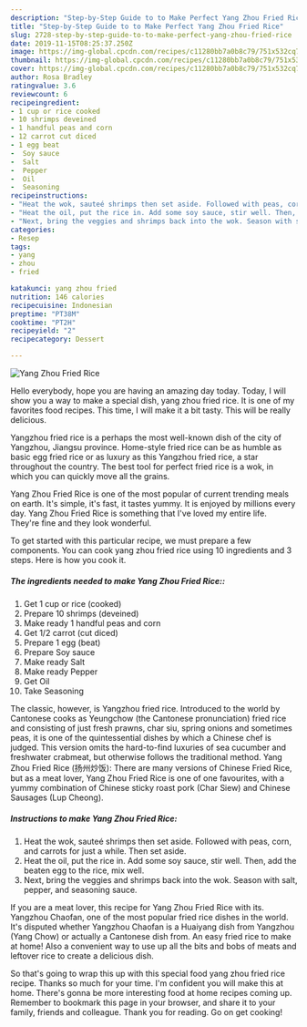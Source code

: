 ```yaml
---
description: "Step-by-Step Guide to to Make Perfect Yang Zhou Fried Rice"
title: "Step-by-Step Guide to to Make Perfect Yang Zhou Fried Rice"
slug: 2728-step-by-step-guide-to-to-make-perfect-yang-zhou-fried-rice
date: 2019-11-15T08:25:37.250Z
image: https://img-global.cpcdn.com/recipes/c11280bb7a0b8c79/751x532cq70/yang-zhou-fried-rice-recipe-main-photo.jpg
thumbnail: https://img-global.cpcdn.com/recipes/c11280bb7a0b8c79/751x532cq70/yang-zhou-fried-rice-recipe-main-photo.jpg
cover: https://img-global.cpcdn.com/recipes/c11280bb7a0b8c79/751x532cq70/yang-zhou-fried-rice-recipe-main-photo.jpg
author: Rosa Bradley
ratingvalue: 3.6
reviewcount: 6
recipeingredient:
- 1 cup or rice cooked
- 10 shrimps deveined
- 1 handful peas and corn
- 12 carrot cut diced
- 1 egg beat
-  Soy sauce
-  Salt
-  Pepper
-  Oil
-  Seasoning
recipeinstructions:
- "Heat the wok, sauteé shrimps then set aside. Followed with peas, corn, and carrots for just a while. Then set aside."
- "Heat the oil, put the rice in. Add some soy sauce, stir well. Then, add the beaten egg to the rice, mix well."
- "Next, bring the veggies and shrimps back into the wok. Season with salt, pepper, and seasoning sauce."
categories:
- Resep
tags:
- yang
- zhou
- fried

katakunci: yang zhou fried
nutrition: 146 calories
recipecuisine: Indonesian
preptime: "PT38M"
cooktime: "PT2H"
recipeyield: "2"
recipecategory: Dessert

---
```



![Yang Zhou Fried Rice](https://img-global.cpcdn.com/recipes/c11280bb7a0b8c79/751x532cq70/yang-zhou-fried-rice-recipe-main-photo.jpg)

Hello everybody, hope you are having an amazing day today. Today, I will show you a way to make a special dish, yang zhou fried rice. It is one of my favorites food recipes. This time, I will make it a bit tasty. This will be really delicious.

Yangzhou fried rice is a perhaps the most well-known dish of the city of Yangzhou, Jiangsu province. Home-style fried rice can be as humble as basic egg fried rice or as luxury as this Yangzhou fried rice, a star throughout the country. The best tool for perfect fried rice is a wok, in which you can quickly move all the grains.

Yang Zhou Fried Rice is one of the most popular of current trending meals on earth. It's simple, it's fast, it tastes yummy. It is enjoyed by millions every day. Yang Zhou Fried Rice is something that I've loved my entire life. They're fine and they look wonderful.


To get started with this particular recipe, we must prepare a few components. You can cook yang zhou fried rice using 10 ingredients and 3 steps. Here is how you cook it.

##### The ingredients needed to make Yang Zhou Fried Rice::

1. Get 1 cup or rice (cooked)
1. Prepare 10 shrimps (deveined)
1. Make ready 1 handful peas and corn
1. Get 1/2 carrot (cut diced)
1. Prepare 1 egg (beat)
1. Prepare  Soy sauce
1. Make ready  Salt
1. Make ready  Pepper
1. Get  Oil
1. Take  Seasoning


The classic, however, is Yangzhou fried rice. Introduced to the world by Cantonese cooks as Yeungchow (the Cantonese pronunciation) fried rice and consisting of just fresh prawns, char siu, spring onions and sometimes peas, it is one of the quintessential dishes by which a Chinese chef is judged. This version omits the hard-to-find luxuries of sea cucumber and freshwater crabmeat, but otherwise follows the traditional method. Yang Zhou Fried Rice (扬州炒饭): There are many versions of Chinese Fried Rice, but as a meat lover, Yang Zhou Fried Rice is one of one favourites, with a yummy combination of Chinese sticky roast pork (Char Siew) and Chinese Sausages (Lup Cheong). 

##### Instructions to make Yang Zhou Fried Rice:

1. Heat the wok, sauteé shrimps then set aside. Followed with peas, corn, and carrots for just a while. Then set aside.
1. Heat the oil, put the rice in. Add some soy sauce, stir well. Then, add the beaten egg to the rice, mix well.
1. Next, bring the veggies and shrimps back into the wok. Season with salt, pepper, and seasoning sauce.


If you are a meat lover, this recipe for Yang Zhou Fried Rice with its. Yangzhou Chaofan, one of the most popular fried rice dishes in the world. It&#39;s disputed whether Yangzhou Chaofan is a Huaiyang dish from Yangzhou (Yang Chow) or actually a Cantonese dish from. An easy fried rice to make at home! Also a convenient way to use up all the bits and bobs of meats and leftover rice to create a delicious dish. 

So that's going to wrap this up with this special food yang zhou fried rice recipe. Thanks so much for your time. I'm confident you will make this at home. There's gonna be more interesting food at home recipes coming up. Remember to bookmark this page in your browser, and share it to your family, friends and colleague. Thank you for reading. Go on get cooking!

